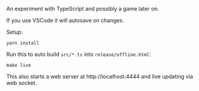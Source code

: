 An experiment with TypeScript and possibly a game later on.

If you use VSCode it will autosave on changes.

Setup:

    yarn install

Run this to auto build `src/*.ts` into `release/offline.html`:

    make live

This also starts a web server at http://localhost:4444 and live updating via web socket.